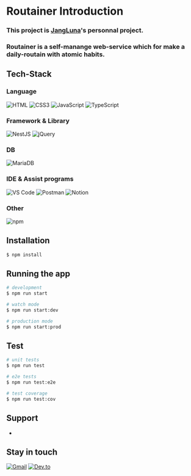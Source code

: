 # Routainer Introduction
### This project is [JangLuna](https://github.com/JangLuna)'s personnal project.
### Routainer is a self-manange web-service which for make a daily-routain with atomic habits.

## Tech-Stack

### Language
![HTML](https://img.shields.io/badge/html5-E34F26.svg?&style=for-the-badge&logo=html5&logoColor=white)
![CSS3](https://img.shields.io/badge/CSS3-1572B6.svg?&style=for-the-badge&logo=CSS3&logoColor=white)
![JavaScript](https://img.shields.io/badge/JavaScript-f7df12.svg?&style=for-the-badge&logo=JavaScript&logoColor=black)
![TypeScript](https://img.shields.io/badge/TypeScript-3178C6.svg?&style=for-the-badge&logo=TypeScript&logoColor=white)

### Framework & Library
![NestJS](https://img.shields.io/badge/NestJS-E0234E.svg?&style=for-the-badge&logo=NestJS&logoColor=white)
![jQuery](https://img.shields.io/badge/jQuery-0769AD.svg?&style=for-the-badge&logo=jQuery&logoColor=white)

### DB
![MariaDB](https://img.shields.io/badge/MariaDB-003545.svg?&style=for-the-badge&logo=MariaDB&logoColor=white)

### IDE & Assist programs
![VS Code](https://img.shields.io/badge/Visual%20Studio%20Code-007ACC.svg?&style=for-the-badge&logo=VisualStudioCode&logoColor=white)
![Postman](https://img.shields.io/badge/Postman-FF6C37.svg?&style=for-the-badge&logo=Postman&logoColor=white)
![Notion](https://img.shields.io/badge/Notion-000000.svg?&style=for-the-badge&logo=Notion&logoColor=white)

### Other
![npm](https://img.shields.io/badge/npm-CB3837.svg?&style=for-the-badge&logo=npm&logoColor=white)


## Installation

```bash
$ npm install
```

## Running the app

```bash
# development
$ npm run start

# watch mode
$ npm run start:dev

# production mode
$ npm run start:prod
```

## Test

```bash
# unit tests
$ npm run test

# e2e tests
$ npm run test:e2e

# test coverage
$ npm run test:cov
```

## Support
-

## Stay in touch
[![Gmail](https://img.shields.io/badge/devmonarch0115@gmail.com-EA4335.svg?&style=for-the-badge&logo=Gmail&logoColor=white)](mailto:devmonarch0115@gmail.com)
[![Dev.to](https://img.shields.io/badge/JangLuna's%20dev.to-0A0A0A.svg?&style=for-the-badge&logo=dev.to&logoColor=white)](https://dev.to/jangluna)
